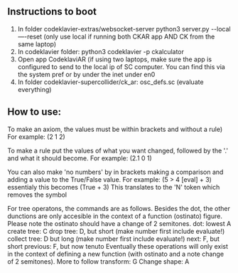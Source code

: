 ## Instructions to boot

1. In folder codeklavier-extras/websocket-server
    python3 server.py --local —-reset (only use local if running both CKAR app AND CK from the same laptop)
2. In codeklavier folder: python3 codeklavier -p ckalculator
3. Open app CodeklaviAR (if using two laptops, make sure the app is configured to send to the local ip of SC computer. You can find this via the system pref or by <ifconfig> under the inet under en0 
4. In folder codeklavier-supercollider/ck_ar: osc_defs.sc (evaluate everything)


## How to use:
To make an axiom, the values must be within brackets and without a rule)
For example:
    (2 1 2)
    
To make a rule put the values of what you want changed, followed by the '.' and what it should become.
For example:
    (2.1 0 1)
    
You can also make 'no numbers' by in brackets making a comparison and adding a value to the True/False value.
For example:
    (5 > 4 [eval] + 3) essentialy this becomes (True + 3)
This translates to the 'N' token which removes the symbol

For tree operatons, the commands are as follows. Besides the dot, the other dunctions are only accesible in the context of a function (ostinato) figure. Please note the ostinato should have a change of 2 semitones.
dot: lowest A
create tree: C
drop tree: D, but short (make number first include evaluate!)
collect tree: D but long  (make number first include evaluate!)
next: F, but short
previous: F, but now tenuto
Eventually these operations will only exist in the context of defining a new function (with ostinato and a note change of 2 semitones). More to follow
transform: G
Change shape: A
